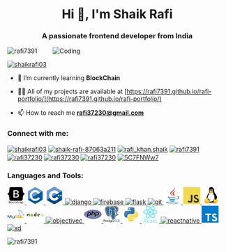 <h1 align="center">Hi 👋, I'm Shaik Rafi</h1>
<h3 align="center">A passionate frontend developer from India</h3>
<img align="right" alt ="Coding" width = "400" src = "https://cdn.dribbble.com/users/1059583/screenshots/4171367/coding-freak.gif">

<p align="left"> <img src="https://komarev.com/ghpvc/?username=rafi7391&label=Profile%20views&color=0e75b6&style=flat" alt="rafi7391" /> </p>

<p align="left"> <a href="https://twitter.com/shaikrafi03" target="blank"><img src="https://img.shields.io/twitter/follow/shaikrafi03?logo=twitter&style=for-the-badge" alt="shaikrafi03" /></a> </p>

- 🌱 I’m currently learning **BlockChain**

- 👨‍💻 All of my projects are available at [https://rafi7391.github.io/rafi-portfolio/](https://rafi7391.github.io/rafi-portfolio/)

- 📫 How to reach me **rafi37230@gmail.com**

<h3 align="left">Connect with me:</h3>
<p align="left">
<a href="https://twitter.com/shaikrafi03" target="blank"><img align="center" src="https://imgs.search.brave.com/50UHMRxztKA1c72flwwtrDlw9LKT1DjyEa2N92Uas8U/rs:fit:860:0:0/g:ce/aHR0cHM6Ly9hc3Nl/dHMuc3RpY2twbmcu/Y29tL2ltYWdlcy81/ODBiNTdmY2Q5OTk2/ZTI0YmM0M2M1M2Uu/cG5n" alt="shaikrafi03" height="60" width="120" /></a>
<a href="https://linkedin.com/in/shaik-rafi-87063a211" target="blank"><img align="center" src="https://imgs.search.brave.com/e0BJyad5CVGVQMycQOt9e2nRsP4zj9ddy1z8lvKfeK4/rs:fit:860:0:0/g:ce/aHR0cHM6Ly90My5m/dGNkbi5uZXQvanBn/LzA0LzAxLzA5LzUw/LzM2MF9GXzQwMTA5/NTA0N19aQldZaURy/WkM5WUM4c29id0VI/bFRWRHV1WkNVOWJB/Wi5qcGc" alt="shaik-rafi-87063a211" height="250" width="300" /></a>
<a href="https://instagram.com/rafi_khan.shaik" target="blank"><img align="center" src="https://raw.githubusercontent.com/rahuldkjain/github-profile-readme-generator/master/src/images/icons/Social/instagram.svg" alt="rafi_khan.shaik" height="30" width="40" /></a>
<a href="https://www.codechef.com/users/rafi7391" target="blank"><img align="center" src="https://cdn.jsdelivr.net/npm/simple-icons@3.1.0/icons/codechef.svg" alt="rafi7391" height="30" width="40" /></a>
<a href="https://www.hackerrank.com/rafi37230" target="blank"><img align="center" src="https://raw.githubusercontent.com/rahuldkjain/github-profile-readme-generator/master/src/images/icons/Social/hackerrank.svg" alt="rafi37230" height="30" width="40" /></a>
<a href="https://www.leetcode.com/rafi37230" target="blank"><img align="center" src="https://raw.githubusercontent.com/rahuldkjain/github-profile-readme-generator/master/src/images/icons/Social/leet-code.svg" alt="rafi37230" height="30" width="40" /></a>
<a href="https://auth.geeksforgeeks.org/user/rafi37230" target="blank"><img align="center" src="https://raw.githubusercontent.com/rahuldkjain/github-profile-readme-generator/master/src/images/icons/Social/geeks-for-geeks.svg" alt="rafi37230" height="30" width="40" /></a>
<a href="https://discord.gg/5C7FNWw7" target="blank"><img align="center" src="https://raw.githubusercontent.com/rahuldkjain/github-profile-readme-generator/master/src/images/icons/Social/discord.svg" alt="5C7FNWw7" height="30" width="40" /></a>
</p>

<h3 align="left">Languages and Tools:</h3>
<p align="left"> <a href="https://getbootstrap.com" target="_blank" rel="noreferrer"> <img src="https://raw.githubusercontent.com/devicons/devicon/master/icons/bootstrap/bootstrap-plain-wordmark.svg" alt="bootstrap" width="40" height="40"/> </a> <a href="https://www.cprogramming.com/" target="_blank" rel="noreferrer"> <img src="https://raw.githubusercontent.com/devicons/devicon/master/icons/c/c-original.svg" alt="c" width="40" height="40"/> </a> <a href="https://www.w3schools.com/cpp/" target="_blank" rel="noreferrer"> <img src="https://raw.githubusercontent.com/devicons/devicon/master/icons/cplusplus/cplusplus-original.svg" alt="cplusplus" width="40" height="40"/> </a> <a href="https://www.djangoproject.com/" target="_blank" rel="noreferrer"> <img src="https://cdn.worldvectorlogo.com/logos/django.svg" alt="django" width="40" height="40"/> </a> <a href="https://firebase.google.com/" target="_blank" rel="noreferrer"> <img src="https://www.vectorlogo.zone/logos/firebase/firebase-icon.svg" alt="firebase" width="40" height="40"/> </a> <a href="https://flask.palletsprojects.com/" target="_blank" rel="noreferrer"> <img src="https://www.vectorlogo.zone/logos/pocoo_flask/pocoo_flask-icon.svg" alt="flask" width="40" height="40"/> </a> <a href="https://git-scm.com/" target="_blank" rel="noreferrer"> <img src="https://www.vectorlogo.zone/logos/git-scm/git-scm-icon.svg" alt="git" width="40" height="40"/> </a> <a href="https://www.java.com" target="_blank" rel="noreferrer"> <img src="https://raw.githubusercontent.com/devicons/devicon/master/icons/java/java-original.svg" alt="java" width="40" height="40"/> </a> <a href="https://developer.mozilla.org/en-US/docs/Web/JavaScript" target="_blank" rel="noreferrer"> <img src="https://raw.githubusercontent.com/devicons/devicon/master/icons/javascript/javascript-original.svg" alt="javascript" width="40" height="40"/> </a> <a href="https://www.linux.org/" target="_blank" rel="noreferrer"> <img src="https://raw.githubusercontent.com/devicons/devicon/master/icons/linux/linux-original.svg" alt="linux" width="40" height="40"/> </a> <a href="https://www.mysql.com/" target="_blank" rel="noreferrer"> <img src="https://raw.githubusercontent.com/devicons/devicon/master/icons/mysql/mysql-original-wordmark.svg" alt="mysql" width="40" height="40"/> </a> <a href="https://nodejs.org" target="_blank" rel="noreferrer"> <img src="https://raw.githubusercontent.com/devicons/devicon/master/icons/nodejs/nodejs-original-wordmark.svg" alt="nodejs" width="40" height="40"/> </a> <a href="https://developer.apple.com/library/archive/documentation/Cocoa/Conceptual/ProgrammingWithObjectiveC/Introduction/Introduction.html" target="_blank" rel="noreferrer"> <img src="https://www.vectorlogo.zone/logos/apple_objectivec/apple_objectivec-icon.svg" alt="objectivec" width="40" height="40"/> </a> <a href="https://www.php.net" target="_blank" rel="noreferrer"> <img src="https://raw.githubusercontent.com/devicons/devicon/master/icons/php/php-original.svg" alt="php" width="40" height="40"/> </a> <a href="https://www.postgresql.org" target="_blank" rel="noreferrer"> <img src="https://raw.githubusercontent.com/devicons/devicon/master/icons/postgresql/postgresql-original-wordmark.svg" alt="postgresql" width="40" height="40"/> </a> <a href="https://www.python.org" target="_blank" rel="noreferrer"> <img src="https://raw.githubusercontent.com/devicons/devicon/master/icons/python/python-original.svg" alt="python" width="40" height="40"/> </a> <a href="https://reactjs.org/" target="_blank" rel="noreferrer"> <img src="https://raw.githubusercontent.com/devicons/devicon/master/icons/react/react-original-wordmark.svg" alt="react" width="40" height="40"/> </a> <a href="https://reactnative.dev/" target="_blank" rel="noreferrer"> <img src="https://reactnative.dev/img/header_logo.svg" alt="reactnative" width="40" height="40"/> </a> <a href="https://www.typescriptlang.org/" target="_blank" rel="noreferrer"> <img src="https://raw.githubusercontent.com/devicons/devicon/master/icons/typescript/typescript-original.svg" alt="typescript" width="40" height="40"/> </a> <a href="https://www.adobe.com/products/xd.html" target="_blank" rel="noreferrer"> <img src="https://cdn.worldvectorlogo.com/logos/adobe-xd.svg" alt="xd" width="40" height="40"/> </a> </p>

<p><img align="left" src="https://github-readme-stats.vercel.app/api/top-langs?username=rafi7391&show_icons=true&locale=en&layout=compact" alt="rafi7391" /></p>

